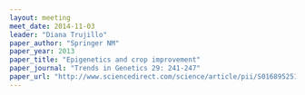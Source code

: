 ```yaml
---
layout: meeting
meet_date: 2014-11-03
leader: "Diana Trujillo"
paper_author: "Springer NM"
paper_year: 2013
paper_title: "Epigenetics and crop improvement"
paper_journal: "Trends in Genetics 29: 241-247"
paper_url: "http://www.sciencedirect.com/science/article/pii/S0168952512001680"
---
```

